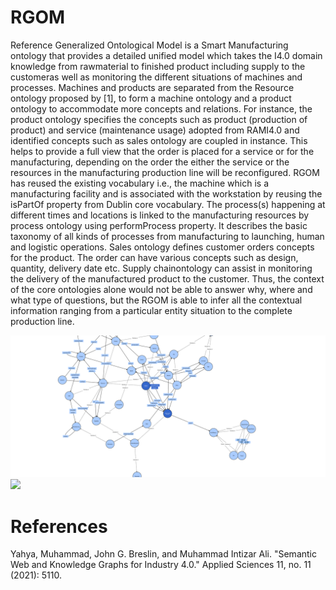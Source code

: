 # RGOM

Reference Generalized Ontological Model is a Smart Manufacturing ontology that provides  a  detailed  unified model  which  takes  the  I4.0  domain  knowledge  from  rawmaterial to finished product including supply to the customeras  well  as  monitoring  the  different  situations  of  machines and  processes.  Machines  and  products  are  separated  from the  Resource  ontology proposed by [1],  to  form  a  machine  ontology and a product ontology to accommodate more concepts and relations.  For  instance,  the  product  ontology  specifies  the concepts such as product (production of product) and service (maintenance usage) adopted from RAMI4.0 and identified concepts such as sales ontology are coupled in instance. This helps to provide a full view that the order is placed for a service or for the manufacturing, depending on the order the either the service or the resources in the manufacturing production line  will  be  reconfigured.  RGOM  has  reused  the  existing vocabulary i.e., the machine which is a manufacturing facility and  is  associated  with  the  workstation  by  reusing  the isPartOf property from Dublin core vocabulary. The process(s) happening  at  different  times  and  locations  is  linked  to  the manufacturing resources by process ontology using performProcess property. It describes the basic taxonomy of all kinds of  processes  from  manufacturing  to  launching,  human  and logistic operations. Sales ontology defines customer orders concepts for the product. The order can have various concepts such  as  design,  quantity,  delivery  date  etc.  Supply  chainontology can assist in monitoring the delivery of the manufactured product to the customer. Thus, the context of the core ontologies alone would not be able to answer why, where and what  type  of  questions,  but  the  RGOM  is  able  to  infer  all the contextual information ranging from a particular entity situation  to  the  complete  production  line. 

![Alt text](https://github.com/MuhammadYahta/Smart-Manufacturing-Ontology/blob/main/smO.owl.svg?sanitize=true)
<img src="hhttps://github.com/MuhammadYahta/Smart-Manufacturing-Ontology/blob/main/smO.owl.svg?sanitize=true">


# References
Yahya, Muhammad, John G. Breslin, and Muhammad Intizar Ali. "Semantic Web and Knowledge Graphs for Industry 4.0." Applied Sciences 11, no. 11 (2021): 5110.
